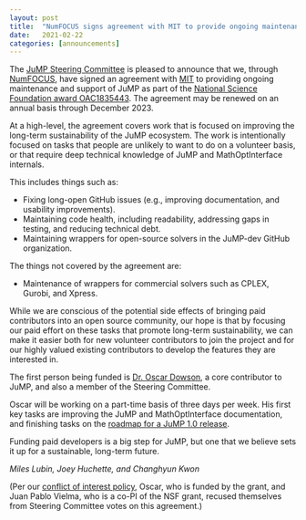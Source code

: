 ```yaml
---
layout: post
title:  "NumFOCUS signs agreement with MIT to provide ongoing maintenance and support"
date:   2021-02-22
categories: [announcements]
---
```


The [JuMP Steering Committee](/pages/governance/#steering-committee) is pleased
to announce that we, through [NumFOCUS](https://numfocus.org), have signed an
agreement with [MIT](https://mit.edu) to providing ongoing maintenance and
support of JuMP as part of the
[National Science Foundation award OAC1835443](https://nsf.gov/awardsearch/showAward?AWD_ID=1835443&HistoricalAwards=false).
The agreement may be renewed on an annual basis through December 2023.

At a high-level, the agreement covers work that is focused on improving the
long-term sustainability of the JuMP ecosystem. The work is intentionally
focused on tasks that people are unlikely to want to do on a volunteer basis, or
that require deep technical knowledge of JuMP and MathOptInterface internals.

This includes things such as:
 * Fixing long-open GitHub issues (e.g., improving documentation, and usability
   improvements).
 * Maintaining code health, including readability, addressing gaps in testing,
   and reducing technical debt.
 * Maintaining wrappers for open-source solvers in the JuMP-dev GitHub
   organization.

The things not covered by the agreement are:

 * Maintenance of wrappers for commercial solvers such as CPLEX, Gurobi, and
   Xpress.

While we are conscious of the potential side effects of bringing paid
contributors into an open source community, our hope is that by focusing our
paid effort on these tasks that promote long-term sustainability, we can make it
easier both for new volunteer contributors to join the project and for our
highly valued existing contributors to develop the features they are interested
in.

The first person being funded is [Dr. Oscar Dowson](https://github.com/odow), a
core contributor to JuMP, and also a member of the Steering Committee.

Oscar will be working on a part-time basis of three days per week. His first key
tasks are improving the JuMP and MathOptInterface documentation, and finishing
tasks on the [roadmap for a JuMP 1.0 release](https://jump.dev/JuMP.jl/stable/roadmap/).

Funding paid developers is a big step for JuMP, but one that we believe sets it
up for a sustainable, long-term future.

_Miles Lubin, Joey Huchette, and Changhyun Kwon_

(Per our [conflict of interest policy](/pages/governance/#conflict-of-interest),
Oscar, who is funded by the grant, and Juan Pablo Vielma, who is a co-PI of the NSF
grant, recused themselves from Steering Committee votes on this agreement.)
